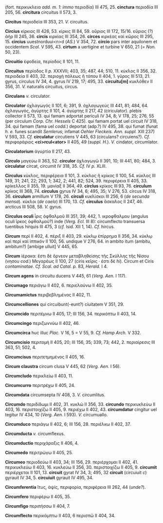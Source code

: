 (fort. περικυκλεια *add. m. 1: immo* περιοδία) III 475, 25. **cinctura**
περιοδία III 205, 56. **circitura** circuitus II 573, 3.

**Circitus** περιοδεία III 353, 21. *V.* circuitus.

**Circius** κίρκιος III 426, 53. κίρκις III 84, 59. οὔριος III 172,
15/16. εὔριος (?) ἀήρ III 245, 36. **circis** κιρκίας III 354, 26.
**circes** κιρκέας καὶ κῶρος III 295, 15. **circius** uuestnorduui\<n\>d
(*AS.*) V 354, 72. **circio** pars inter aquilonem et occidentem *Scal.*
V 595, 43. **cirtum** a uertigine et turbine V 650, 21 (= *Non.* 50,
23).

**Circuitio** ἐφοδεία, περίοδος II 101, 11.

**Circuitus** περίοδος II *p.* XXXVII; 403, 35; 487, 44; 510, 11. κύκλος
II 356, 32. περιοδεία II 403, 32. περιοχὴ πόλεως ἢ τόπου II 404, 1.
γῦρος III 513, 21. gyrus, circulus IV 34, 4. gyrus IV 219, 17; 495, 33.
**circuitu[m]** κυκλόθεν II 356, 31. *V.* naturalis circuitus, circus.

**Circulans** *v.* circulator.

**Circulator** ὀχλαγωγός II 101, 6; 391, 9. ὀχλαγωγεύς III 441, 81; 484,
64. ὀχλα­γωγός, ἀγύρτης II 101, 4. ἀγύρτης II 217, 42 (ciriculator).
plebis collector II 573, 13. qui famam adportat periculi IV 34, 8; V
178, 25; 276, 55 (per circulum *Corp. Chr. Hessels* C 425). qui famam
portat uel circuit IV 318, 34. qui famam (fama uel *codd.*) deportat
(adp.?) IV 495, 38. qui fumat (funat *h. e.* funes scandit *Semlerus*;
infamat *Oehler Fleckeis. Ann. suppl.* XIII 237) V 593, 33. *Cf.*
**circulatur** circutiens V 445, 63 (circulans? circuiens?). *Cf.*
περιφοράριος **\<ci\>rcul\<ator\>** II 405, 49 (*suppl. H.*). *V.*
cindator, circumlator.

**Circulatorium** ἀγυρτία II 217, 43.

**Circulo** μαγεύω II 363, 52. **circulor** ὀχλαγωγῶ II 391, 10; III
441, 80; 484, 3. **circulatur** circat, circumit IV 318, 35. *Cf.* IV
*p.* XLIII.

**Circulus** κύκλος, περιφέρεια II 101, 3. κύκλος ἢ κρίκος II 100, 54.
κύκλος III 149, 31; 241, 22; 293, 1; 342, 2; 441, 82; 524, 39.
περιφέρεια II 405, 33. κρίκελλος II 355, 19. μανίαξ II 364, 49.
**circlus** κρίκος III 93, 76. **circulum** κρίκος III 368, 74.
**circulus** gyrus IV 34, 6; 495, 35; V 276, 53. circus IV 318, 36.
**circulum** armillum V 178, 26. **circuli** κυκλίσκοι III 256, 6 (*de
secunda mensa*). κύκλοι (*de caelo*) III 170, 13. *Cf.* **circulus**
ἄσκαλος II 247, 46. arcticus III 508, 58. *V.* gyrus.

**Circulus oculi** ἶρις ὀφθαλμοῦ III 351, 39; 442, 1. ικροφθαλμου
(angulus oculi ἵρκος ὀφθαλμοῦ?) inde (*Verg. Ecl.* III 8):
circumflecto transuersa tuentibus hirquis III 475, 3 (*cf.* Isid. XII 1,
14). *Cf.* hircus.

**Circum** περί II 402, 4. πέριξ II 403, 29. κύκλῳ ἐπίρρημα II 356, 34.
κύκλῳ καὶ περὶ καὶ ἱππικόν II 100, 56. undique V 276, 64. in ambito itum
(ambitu, ambitum?) [ambige ulluit] V 445, 65.

**Circum** ἱέρακα: ἔστι δὲ ὄρνεον μεταβληθείσης τῆς Σκύλλης τῆς Νίσου
(νησου *cod.*) Μεγαρέως II 100, 27 (ciris κεῖρις · έστι δὲ *hi*).
Circum et Ciris *con­taminatae. Cf. Scal. ad Catal. p.* 83, *Herald.* I
4.

**Circum agens** in circuitu ducens V 445, 61 (*Verg. Aen.* I 117).

**Circumago** περιάγω II 402, 6. περιελαύνω II 402, 35.

**Circumamictus** περιβεβλημένος II 402, 11.

**Circumcelliones** qui circuibunt(-eunt?) ciuitatem V 351, 29.

**Circumcido** περιτέμνω II 405, 17; III 156, 34. περικόπτω II 403, 14.

**Circumcingo** περιζωννύω II 402, 46.

**Circumcirca** huc illuc *Plac.* V 16, 5 = V 55, 9. *Cf. Hamp Arch.* V
332.

**Circumcisio** περιτομή II 405, 20; III 156, 35; 339, 73; 442, 2.
περιαίρεσις III 363, 51; 502, 4.

**Circumcisus** περιτετμημένος II 405, 16.

**Circum claustra** circum clusa V 445, 62 (*Verg. Aen.* I 56).

**Circumcludo** περικλείω II 403, 11.

**Circumcurro** περιτρέχω II 405, 24.

**Circumdata** circumsepta IV 408, 3. *V.* circumlitus.

**Circumdo** περιδίδωμι II 402, 31. κυκλῶ II 356, 33. **circundo**
περικυκλεύω II 403, 16. περιστοιχίζω II 405, 9. περιέχω II 402, 43.
**circumdatur** cingitur uel tegitur IV 434, 10 (*Verg. Aen.* I 593).
*V.* circumuallo.

**Circumduco** περιάγω II 402, 6; III 156, 28. περιέλκω II 402, 37.

**Circumducta** *v.* circumflexus.

**Circumductio** περιχάραξις II 406, 4.

**Circumedo** περιτρώγω II 405, 25.

**Circumeo** περιοδεύω II 403, 34; III 156, 29. περιέρχομαι II 402, 41.
περικυκλεύω II 403, 16. κυκλεύω II 356, 30. περιστοιχίζω II 405, 9.
**circumit** περιέρχεται II 101, 13. **circuit** gyrat IV 34, 3; 495, 32
**circuit** (circuiuit *c*) gyrauit IV 34, 5. **circuiuit** gyrauit IV
495, 34.

**Circumferentia** ἴτυς, ἁψίς, περιφορία, περιφέρεια III 262, 44
(*unde?*).

**Circumfero** περιφέρω II 405, 35.

**Circumfigo** περιπήσσω II 404, 7.

**Circumflecto** περικάμπτω II 403, 6 περισπῶ II 404, 34.
